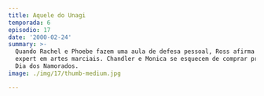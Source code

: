 ```yaml
---
title: Aquele do Unagi
temporada: 6
episodio: 17
date: '2000-02-24'
summary: >-
  Quando Rachel e Phoebe fazem uma aula de defesa pessoal, Ross afirma ser
  expert em artes marciais. Chandler e Monica se esquecem de comprar presente no
  Dia dos Namorados.
image: ./img/17/thumb-medium.jpg

---
```

